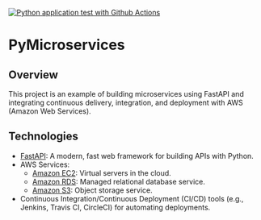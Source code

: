 [![Python application test with Github Actions](https://github.com/gitnassima20/PyMicroservices/actions/workflows/devops.yml/badge.svg)](https://github.com/gitnassima20/PyMicroservices/actions/workflows/devops.yml)

# PyMicroservices

## Overview

This project is an example of building microservices using FastAPI and integrating continuous delivery, integration, and deployment with AWS (Amazon Web Services).

## Technologies

- [FastAPI](https://fastapi.tiangolo.com/): A modern, fast web framework for building APIs with Python.
- AWS Services:
  - [Amazon EC2](https://aws.amazon.com/ec2/): Virtual servers in the cloud.
  - [Amazon RDS](https://aws.amazon.com/rds/): Managed relational database service.
  - [Amazon S3](https://aws.amazon.com/s3/): Object storage service.
- Continuous Integration/Continuous Deployment (CI/CD) tools (e.g., Jenkins, Travis CI, CircleCI) for automating deployments.
